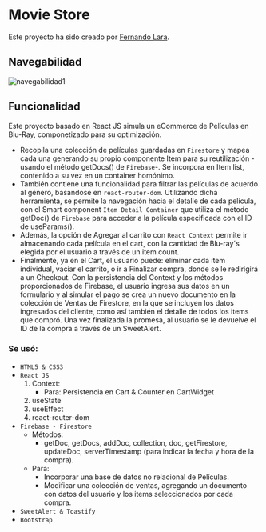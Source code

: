 # Movie Store

Este proyecto ha sido creado por [Fernando Lara](https://www.linkedin.com/in/fernando-agust%C3%ADn-lara-929539241/).

## Navegabilidad

![navegabilidad1](https://user-images.githubusercontent.com/80276829/209209696-6dc28afe-e56a-4b16-9025-cec2d2ee3943.gif)

## Funcionalidad

Este proyecto basado en React JS simula un eCommerce de Películas en Blu-Ray, componetizado para su optimización. 
* Recopila una colección de películas guardadas en `Firestore` y mapea cada una generando su propio componente Item para su reutilización -usando el método getDocs() de `Firebase`-. Se incorpora en Item list, contenido a su vez en un container homónimo. 
* También contiene una funcionalidad para filtrar las películas de acuerdo al género, basandose en `react-router-dom`. Utilizando dicha herramienta, se permite la navegación hacia el detalle de cada película, con el Smart component `Item Detail Container` que utiliza el método getDoc() de `Firebase` para acceder a la película especificada con el ID de useParams().
* Además, la opción de Agregar al carrito con `React Context` permite ir almacenando cada película en el cart, con la cantidad de Blu-ray´s elegida por el usuario a través de un item count. 
* Finalmente, ya en el Cart, el usuario puede: eliminar cada item individual, vaciar el carrito, o ir a Finalizar compra, donde se le redirigirá a un Checkout. Con la persistencia del Context y los métodos proporcionados de Firebase, el usuario ingresa sus datos en un formulario y al simular el pago se crea un nuevo documento en la colección de Ventas de Firestore, en la que se incluyen los datos ingresados del cliente, como así también el detalle de todos los items que compró.
Una vez finalizada la promesa, al usuario se le devuelve el ID de la compra a través de un SweetAlert.

### Se usó:
* `HTML5 & CSS3`
* `React JS`
   1. Context:
        - Para: Persistencia en Cart & Counter en CartWidget
   2. useState
   3. useEffect
   4. react-router-dom
* `Firebase - Firestore`
    - Métodos:
        - getDoc, getDocs, addDoc, collection, doc, getFirestore, updateDoc, serverTimestamp (para indicar la fecha y hora de la compra).
    - Para: 
        - Incorporar una base de datos no relacional de Películas.
        - Modificar una colección de ventas, agregando un documento con datos del usuario y los items seleccionados por cada compra.
* `SweetAlert & Toastify`
* `Bootstrap`
